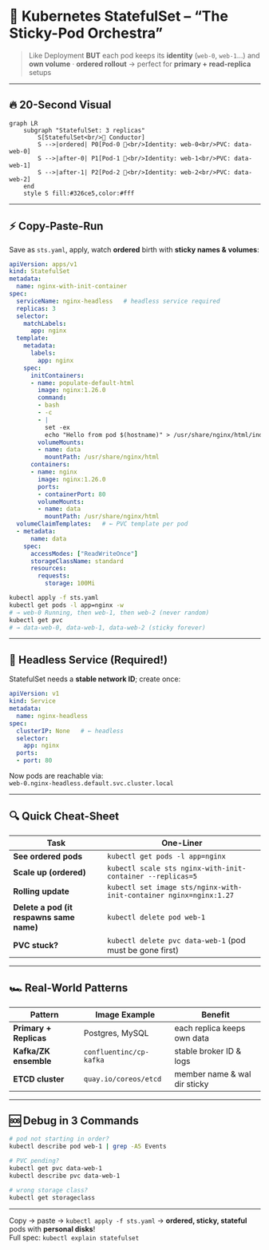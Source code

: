 # 🧩 Kubernetes StatefulSet – “The Sticky-Pod Orchestra”  
> Like Deployment **BUT** each pod keeps its **identity** (`web-0`, `web-1`…) and **own volume** · **ordered rollout** → perfect for **primary + read-replica** setups

---

## 🔥 20-Second Visual
```mermaid
graph LR
    subgraph "StatefulSet: 3 replicas"
        S[StatefulSet<br/>🎼 Conductor]
        S -->|ordered| P0[Pod-0 🎻<br/>Identity: web-0<br/>PVC: data-web-0]
        S -->|after-0| P1[Pod-1 🎺<br/>Identity: web-1<br/>PVC: data-web-1]
        S -->|after-1| P2[Pod-2 🥁<br/>Identity: web-2<br/>PVC: data-web-2]
    end
    style S fill:#326ce5,color:#fff
```

---

## ⚡ Copy-Paste-Run
Save as `sts.yaml`, apply, watch **ordered** birth with **sticky names & volumes**:

```yaml
apiVersion: apps/v1
kind: StatefulSet
metadata:
  name: nginx-with-init-container
spec:
  serviceName: nginx-headless   # headless service required
  replicas: 3
  selector:
    matchLabels:
      app: nginx
  template:
    metadata:
      labels:
        app: nginx
    spec:
      initContainers:
      - name: populate-default-html
        image: nginx:1.26.0
        command:
        - bash
        - -c
        - |
          set -ex
          echo "Hello from pod $(hostname)" > /usr/share/nginx/html/index.html
        volumeMounts:
        - name: data
          mountPath: /usr/share/nginx/html
      containers:
      - name: nginx
        image: nginx:1.26.0
        ports:
        - containerPort: 80
        volumeMounts:
        - name: data
          mountPath: /usr/share/nginx/html
  volumeClaimTemplates:   # ← PVC template per pod
  - metadata:
      name: data
    spec:
      accessModes: ["ReadWriteOnce"]
      storageClassName: standard
      resources:
        requests:
          storage: 100Mi
```

```bash
kubectl apply -f sts.yaml
kubectl get pods -l app=nginx -w
# → web-0 Running, then web-1, then web-2 (never random)
kubectl get pvc
# → data-web-0, data-web-1, data-web-2 (sticky forever)
```

---

## 🎯 Headless Service (Required!)
StatefulSet needs a **stable network ID**; create once:

```yaml
apiVersion: v1
kind: Service
metadata:
  name: nginx-headless
spec:
  clusterIP: None   # ← headless
  selector:
    app: nginx
  ports:
  - port: 80
```

Now pods are reachable via:  
`web-0.nginx-headless.default.svc.cluster.local`

---

## 🔍 Quick Cheat-Sheet
| Task | One-Liner |
|------|-----------|
| **See ordered pods** | `kubectl get pods -l app=nginx` |
| **Scale up (ordered)** | `kubectl scale sts nginx-with-init-container --replicas=5` |
| **Rolling update** | `kubectl set image sts/nginx-with-init-container nginx=nginx:1.27` |
| **Delete a pod (it respawns same name)** | `kubectl delete pod web-1` |
| **PVC stuck?** | `kubectl delete pvc data-web-1` (pod must be gone first) |

---

## 🏎️ Real-World Patterns
| Pattern | Image Example | Benefit |
|---------|---------------|---------|
| **Primary + Replicas** | Postgres, MySQL | each replica keeps own data |
| **Kafka/ZK ensemble** | `confluentinc/cp-kafka` | stable broker ID & logs |
| **ETCD cluster** | `quay.io/coreos/etcd` | member name & wal dir sticky |

---

## 🆘 Debug in 3 Commands
```bash
# pod not starting in order?
kubectl describe pod web-1 | grep -A5 Events

# PVC pending?
kubectl get pvc data-web-1
kubectl describe pvc data-web-1

# wrong storage class?
kubectl get storageclass
```

---

Copy → paste → `kubectl apply -f sts.yaml` → **ordered, sticky, stateful** pods with **personal disks**!  
Full spec: `kubectl explain statefulset`
```
